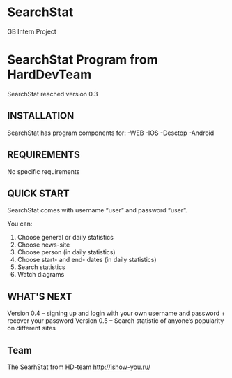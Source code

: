 # SearchStat
GB Intern Project

SearchStat Program from HardDevTeam
=============================

SearchStat reached version 0.3

INSTALLATION
------------

SearchStat has program components for:
-WEB
-IOS
-Desctop
-Android

REQUIREMENTS
------------

No specific requirements


QUICK START
-----------

SearchStat comes with username “user” and password “user”.

You can:
1) Choose general or daily statistics
2) Choose news-site
3) Choose person (in daily statistics)
4) Choose start- and end- dates (in daily statistics)
5) Search statistics
6) Watch diagrams


WHAT'S NEXT
-----------

Version 0.4 – signing up and login with your own username and password + recover your password
Version 0.5 – Search statistic of anyone’s popularity on different sites

Team
-----------


The SearhStat from HD-team
http://ishow-you.ru/
